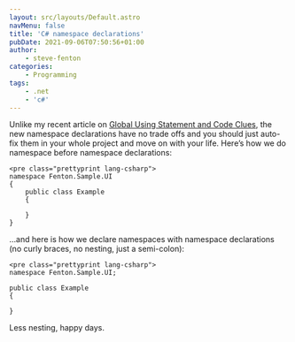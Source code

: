 ```yaml
---
layout: src/layouts/Default.astro
navMenu: false
title: 'C# namespace declarations'
pubDate: 2021-09-06T07:50:56+01:00
author:
    - steve-fenton
categories:
    - Programming
tags:
    - .net
    - 'c#'
---
```


Unlike my recent article on [Global Using Statement and Code Clues](https://www.stevefenton.co.uk/2021/08/global-using-statements-and-code-clues/), the new namespace declarations have no trade offs and you should just auto-fix them in your whole project and move on with your life. Here’s how we do namespace before namespace declarations:

```
<pre class="prettyprint lang-csharp">
namespace Fenton.Sample.UI
{
    public class Example
    {

    }
}
```

…and here is how we declare namespaces with namespace declarations (no curly braces, no nesting, just a semi-colon):

```
<pre class="prettyprint lang-csharp">
namespace Fenton.Sample.UI;

public class Example
{

}
```

Less nesting, happy days.